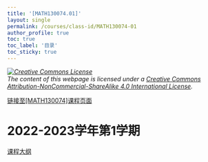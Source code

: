 ```yaml
---
title: '[MATH130074.01]'
layout: single
permalink: /courses/class-id/MATH130074-01
author_profile: true
toc: true
toc_label: '目录'
toc_sticky: true
---
```


<div class='notice--warning'>
	<p><i><a rel='license' href='http://creativecommons.org/licenses/by-nc-sa/4.0/'><img alt='Creative Commons License' style='border-width:0' src='https://i.creativecommons.org/l/by-nc-sa/4.0/88x31.png' /></a><br /> The content of this webpage is licensed under a <a rel='license' href='http://creativecommons.org/licenses/by-nc-sa/4.0/'>Creative Commons Attribution-NonCommercial-ShareAlike 4.0 International License</a>.</i></p>
</div>

<a href='https://fdu-math.github.io/courses/MATH130074'>链接至[MATH130074]课程页面<a>

# 2022-2023学年第1学期

<a href='../courses/syllabus/MATH130074.01-2022-2023-1 (Encrypted).pdf'>课程大纲</a>
